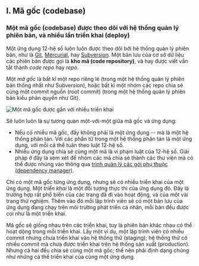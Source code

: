 ## I. Mã gốc (codebase)

### Một mã gốc (codebase) được theo dõi với hệ thống quản lý phiên bản, và nhiều lần triển khai (deploy)

Một ứng dụng 12-hệ số luôn luôn được theo dõi bới hê thống quản lý phiên bản, như là [Git](http://git-scm.com/), [Mercurial](http://mercurial.selenic.com/), hay [Subversion](http://subversion.apache.org/). Một bản lưu của cơ sở dữ liệu các phiên bản được gọi là **kho mã (code repository)**, và hay được viết vắn tắt thành *code repo* hay *repo*.

Một *mã gốc* là bất kì một repo riêng lẻ (trong một hệ thống quản lý phiên bản thống nhất như Subversion), hoặc bất kì một nhóm các repo chia sẻ cùng một commit nguồn (root commit) (trong một hệ thống quản lý phiên bản kiểu phân quyển như Git).

![Một mã gốc được gắn với nhiều triển khai](/images/codebase-deploys.png)

Sẽ luôn luôn là sự tương quan một-với-một giữa mã gốc và ứng dụng:

* Nếu có nhiều mã gốc, đấy không phải là một ứng dụng -- mà là một hệ thống phân tán. Với các
phần tử trong một hệ thống phân tán là một ứng dụng, với mỗi cá thể tuân theo luật 12-hệ số.
* Nhiều ứng dụng chia sẻ cùng một mã là vi phạm luật của 12-hệ số. Giải pháp ở đây là xem xét
để nhóm các mã chia sẻ thành các thư viện mà có thể được nhúng vào thông qua [trình quản lý các gói phụ thuộc (dependency manager)](./dependencies).

Chỉ có một mã gốc từng ứng dụng, nhưng sẽ có nhiều triển khai của một ứng dụng. Một *triển khai* là một đối tượng thực thi của ứng dụng đó. Đây là trường hợp rất phổ biến của các trang
đã đi vào hoạt động, và của một vài trang thử nghiệm. Thêm vào đó mỗi lập trình viên sẽ có một
bản lưu của ứng dụng đang chạy trên môi trường phát triển cá nhân, mỗi bản đều được coi như là
một triển khai.

Mã gốc sẽ giống nhau trên các triển khai, tuy là phiên bản khác nhau có thể hoạt dộng trong mỗi triển khai. Lấy một ví dụ, một lập trình viên có nhiều commit nhưng chưa triển khai vào
hệ thống thử (staging); hệ thống thử có nhiều commit mà chưa được triển khai trên hệ thống sản xuất (production). Nhưng cả hai đều chia sẻ cùng một mã gốc; thế nên phải định dạng chúng
như những cá thể triển khai của cùng một ứng dụng.
